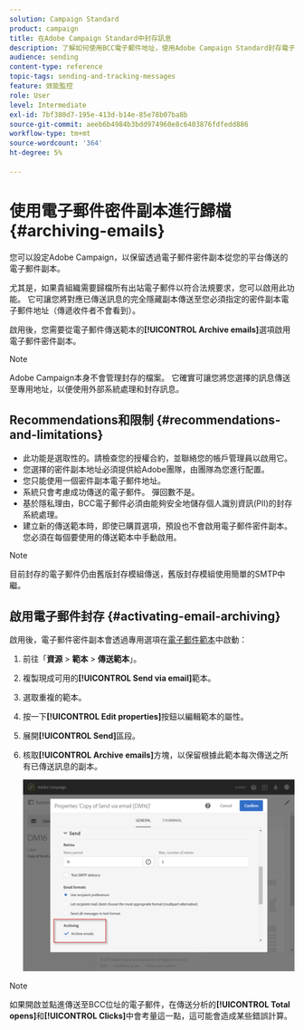 ```yaml
---
solution: Campaign Standard
product: campaign
title: 在Adobe Campaign Standard中封存訊息
description: 了解如何使用BCC電子郵件地址，使用Adobe Campaign Standard封存電子郵件。
audience: sending
content-type: reference
topic-tags: sending-and-tracking-messages
feature: 效能監控
role: User
level: Intermediate
exl-id: 7bf380d7-195e-413d-b14e-85e78b07ba8b
source-git-commit: aeeb6b4984b3bdd974960e8c6403876fdfedd886
workflow-type: tm+mt
source-wordcount: '364'
ht-degree: 5%

---
```


# 使用電子郵件密件副本進行歸檔{#archiving-emails}

您可以設定Adobe Campaign，以保留透過電子郵件密件副本從您的平台傳送的電子郵件副本。

尤其是，如果貴組織需要歸檔所有出站電子郵件以符合法規要求，您可以啟用此功能。 它可讓您將對應已傳送訊息的完全隱藏副本傳送至您必須指定的密件副本電子郵件地址（傳遞收件者不會看到）。

啟用後，您需要從電子郵件傳送範本的&#x200B;**[!UICONTROL Archive emails]**&#x200B;選項啟用電子郵件密件副本。

>[!NOTE]
>
>Adobe Campaign本身不會管理封存的檔案。 它確實可讓您將您選擇的訊息傳送至專用地址，以便使用外部系統處理和封存訊息。

## Recommendations和限制 {#recommendations-and-limitations}

* 此功能是選取性的。請檢查您的授權合約，並聯絡您的帳戶管理員以啟用它。
* 您選擇的密件副本地址必須提供給Adobe團隊，由團隊為您進行配置。
* 您只能使用一個密件副本電子郵件地址。
* 系統只會考慮成功傳送的電子郵件。 彈回數不是。
* 基於隱私理由，BCC電子郵件必須由能夠安全地儲存個人識別資訊(PII)的封存系統處理。
* 建立新的傳送範本時，即使已購買選項，預設也不會啟用電子郵件密件副本。 您必須在每個要使用的傳送範本中手動啟用。

>[!NOTE]
>
>目前封存的電子郵件仍由舊版封存模組傳送，舊版封存模組使用簡單的SMTP中繼。

## 啟用電子郵件封存 {#activating-email-archiving}

啟用後，電子郵件密件副本會透過專用選項在[電子郵件範本](../../start/using/marketing-activity-templates.md)中啟動：

1. 前往「**資源** > **範本** > **傳送範本**」。
1. 複製現成可用的&#x200B;**[!UICONTROL Send via email]**&#x200B;範本。
1. 選取重複的範本。
1. 按一下&#x200B;**[!UICONTROL Edit properties]**&#x200B;按鈕以編輯範本的屬性。
1. 展開&#x200B;**[!UICONTROL Send]**&#x200B;區段。
1. 核取&#x200B;**[!UICONTROL Archive emails]**&#x200B;方塊，以保留根據此範本每次傳送之所有已傳送訊息的副本。

   ![](assets/email_archiving.png)

>[!NOTE]
>
>如果開啟並點進傳送至BCC位址的電子郵件，在傳送分析的&#x200B;**[!UICONTROL Total opens]**&#x200B;和&#x200B;**[!UICONTROL Clicks]**&#x200B;中會考量這一點，這可能會造成某些錯誤計算。
